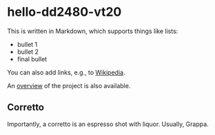 hello-dd2480-vt20
=================

This is written in Markdown, which supports things like lists:
* bullet 1
* bullet 2
* final bullet

You can also add links, e.g., to [Wikipedia](https://www.wikipedia.org).

An [overview](docs/overview.md) of the project is also available.

Corretto
--------

Importantly, a corretto is an espresso shot with liquor. Usually, Grappa.
